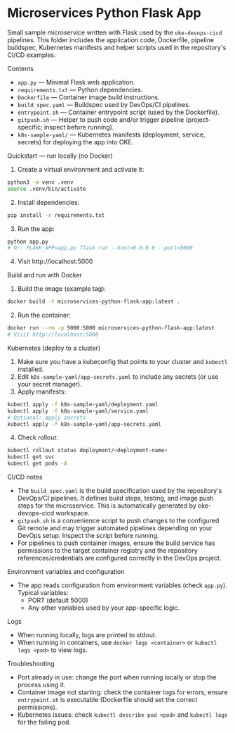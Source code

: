 # Microservices Python Flask App

Small sample microservice written with Flask used by the `oke-devops-cicd` pipelines. This folder includes the application code, Dockerfile, pipeline buildspec, Kubernetes manifests and helper scripts used in the repository's CI/CD examples.

Contents

- `app.py` — Minimal Flask web application.
- `requirements.txt` — Python dependencies.
- `Dockerfile` — Container image build instructions.
- `build_spec.yaml` — Buildspec used by DevOps/CI pipelines.
- `entrypoint.sh` — Container entrypoint script (used by the Dockerfile).
- `gitpush.sh` — Helper to push code and/or trigger pipeline (project-specific; inspect before running).
- `k8s-sample-yaml/` — Kubernetes manifests (deployment, service, secrets) for deploying the app into OKE.

Quickstart — run locally (no Docker)

1. Create a virtual environment and activate it:

```bash
python3 -m venv .venv
source .venv/bin/activate
```

2. Install dependencies:

```bash
pip install -r requirements.txt
```

3. Run the app:

```bash
python app.py
# Or: FLASK_APP=app.py flask run --host=0.0.0.0 --port=5000
```

4. Visit http://localhost:5000

Build and run with Docker

1. Build the image (example tag):

```bash
docker build -t microservices-python-flask-app:latest .
```

2. Run the container:

```bash
docker run --rm -p 5000:5000 microservices-python-flask-app:latest
# Visit http://localhost:5000
```

Kubernetes (deploy to a cluster)

1. Make sure you have a kubeconfig that points to your cluster and `kubectl` installed.
2. Edit `k8s-sample-yaml/app-secrets.yaml` to include any secrets (or use your secret manager).
3. Apply manifests:

```bash
kubectl apply -f k8s-sample-yaml/deployment.yaml
kubectl apply -f k8s-sample-yaml/service.yaml
# Optional: apply secrets
kubectl apply -f k8s-sample-yaml/app-secrets.yaml
```

4. Check rollout:

```bash
kubectl rollout status deployment/<deployment-name>
kubectl get svc
kubectl get pods -A
```

CI/CD notes

- The `build_spec.yaml` is the build specification used by the repository's DevOps/CI pipelines. It defines build steps, testing, and image push steps for the microservice. This is automatically generated by oke-devops-cicd workspace.
- `gitpush.sh` is a convenience script to push changes to the configured Git remote and may trigger automated pipelines depending on your DevOps setup. Inspect the script before running.
- For pipelines to push container images, ensure the build service has permissions to the target container registry and the repository references/credentials are configured correctly in the DevOps project.

Environment variables and configuration

- The app reads configuration from environment variables (check `app.py`). Typical variables:
  - PORT (default 5000)
  - Any other variables used by your app-specific logic.

Logs

- When running locally, logs are printed to stdout.
- When running in containers, use `docker logs <container>` or `kubectl logs <pod>` to view logs.

Troubleshooting

- Port already in use: change the port when running locally or stop the process using it.
- Container image not starting: check the container logs for errors; ensure `entrypoint.sh` is executable (Dockerfile should set the correct permissions).
- Kubernetes issues: check `kubectl describe pod <pod>` and `kubectl logs` for the failing pod.


